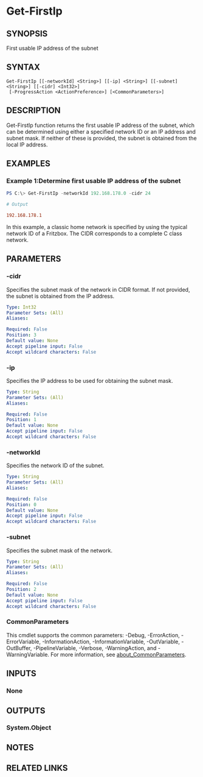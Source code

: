 ﻿---
external help file: EulandaConnect-help.xml
Module Name: EulandaConnect
online version: https://github.com/Eulanda/EulandaConnect/blob/master/docs/Get-FirstIp.md
schema: 2.0.0
lastMod: 2024-03-19T06:27:25
---

# Get-FirstIp

## SYNOPSIS
First usable IP address of the subnet

## SYNTAX

```
Get-FirstIp [[-networkId] <String>] [[-ip] <String>] [[-subnet] <String>] [[-cidr] <Int32>]
 [-ProgressAction <ActionPreference>] [<CommonParameters>]
```

## DESCRIPTION
Get-FirstIp function returns the first usable IP address of the subnet, which can be determined using either a specified network ID or an IP address and subnet mask. If neither of these is provided, the subnet is obtained from the local IP address.

## EXAMPLES

### Example 1:Determine first usable IP address of the subnet
```powershell
PS C:\> Get-FirstIp -networkId 192.168.178.0 -cidr 24
```

```ini
# Output

192.168.178.1
```

In this example, a classic home network is specified by using the typical network ID of a Fritzbox. The CIDR corresponds to a complete C class network.

## PARAMETERS

### -cidr
Specifies the subnet mask of the network in CIDR format. If not provided, the subnet is obtained from the IP address.

```yaml
Type: Int32
Parameter Sets: (All)
Aliases:

Required: False
Position: 3
Default value: None
Accept pipeline input: False
Accept wildcard characters: False
```

### -ip
Specifies the IP address to be used for obtaining the subnet mask.

```yaml
Type: String
Parameter Sets: (All)
Aliases:

Required: False
Position: 1
Default value: None
Accept pipeline input: False
Accept wildcard characters: False
```

### -networkId
Specifies the network ID of the subnet.

```yaml
Type: String
Parameter Sets: (All)
Aliases:

Required: False
Position: 0
Default value: None
Accept pipeline input: False
Accept wildcard characters: False
```

### -subnet
Specifies the subnet mask of the network.

```yaml
Type: String
Parameter Sets: (All)
Aliases:

Required: False
Position: 2
Default value: None
Accept pipeline input: False
Accept wildcard characters: False
```


### CommonParameters
This cmdlet supports the common parameters: -Debug, -ErrorAction, -ErrorVariable, -InformationAction, -InformationVariable, -OutVariable, -OutBuffer, -PipelineVariable, -Verbose, -WarningAction, and -WarningVariable. For more information, see [about_CommonParameters](http://go.microsoft.com/fwlink/?LinkID=113216).

## INPUTS

### None

## OUTPUTS

### System.Object
## NOTES

## RELATED LINKS


